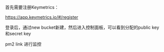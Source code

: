 首先需要注册Keymetrics：

https://app.keymetrics.io/#/register

登录后，通过new bucket新建，然后进入控制面板，可以看到分配的public key 和secret key

pm2 link 进行监控
